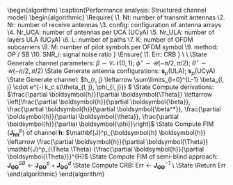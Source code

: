 \begin{algorithm}
\caption{Performance analysis: Structured channel model}
\begin{algorithmic}
\Require{ 
    \\1. Nt: number of transmit antennas
    \\2. Nr: number of receive antennas
    \\3. config: configuration of antenna arrays 
    \\4. Nr\_UCA: number of antennas per UCA (UCyA)
    \\5. Nr\_ULA: number of layers ULA (UCyA)
    \\6. L: number of paths
    \\7. K: number of OFDM subcarriers
    \\8. M: number of pilot symbols per OFDM symbol
    \\9. method: OP / SB
    \\10. SNR\_i: signal noise ratio
}
\Ensure{
    \\1. Err: CRB
}
\\ \\ 
\State Generate channel parameters: $\beta \sim \mathcal{C} \mathcal{N}\left(0, 1 \right)$; $\phi^\circ \sim \mathcal{U}(-\pi/2, \pi/2)$; $\theta^\circ \sim \mathcal{U}(-\pi/2, \pi/2)$
\State Generate antenna configurations: $\boldsymbol{s}_p(\text{ULA})$; $\boldsymbol{s}_p(\text{UCyA})$
\State Generate channel: $h_{r, j} \leftarrow \sum\limits_{l=0}^{L-1} \beta_{l, j} \cdot e^{-i k_c s(\theta_{l, j}, \phi_{l, j})} $
\State Compute derivations: $\frac{\partial \boldsymbol{h}}{\partial \boldsymbol{\Theta}} \leftarrow \left[\frac{\partial \boldsymbol{h}}{\partial \boldsymbol{\beta}}, \frac{\partial \boldsymbol{h}}{\partial \boldsymbol{\beta^*}}, \frac{\partial \boldsymbol{h}}{\partial \boldsymbol{\theta}},    \frac{\partial \boldsymbol{h}}{\partial \boldsymbol{\phi}}\right]$
\State Compute FIM ($\mathbf{J}^p_{\boldsymbol{h} \boldsymbol{h}}$) of channel $\boldsymbol{h}$: $\mathbf{J}^p_{\boldsymbol{h} \boldsymbol{h}} \leftarrow \frac{\partial \boldsymbol{h}}{\partial \boldsymbol{\Theta}} \mathbf{J}^p_{\Theta \Theta} {\frac{\partial \boldsymbol{h}}{\partial \boldsymbol{\Theta}}}^{H}$
\State Compute FIM of semi-blind approach: 
$\mathbf{J}_{\boldsymbol{\Theta} \boldsymbol{\Theta}}^{SB} \leftarrow \mathbf{J}_{\boldsymbol{\Theta} \boldsymbol{\Theta}}^{p} + \mathbf{J}_{\boldsymbol{\Theta} \boldsymbol{\Theta}}^{d}$
\State Compute CRB: $\text{Err} \leftarrow \mathbf{J}_{\boldsymbol{\Theta}\boldsymbol{\Theta}}^{-1}$
\\
\State \Return Err
\end{algorithmic}
\end{algorithm}